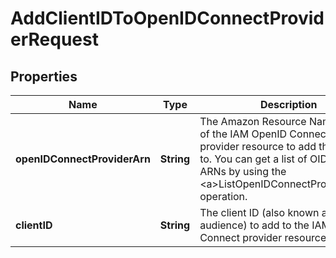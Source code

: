 

# AddClientIDToOpenIDConnectProviderRequest


## Properties

| Name | Type | Description | Notes |
|------------ | ------------- | ------------- | -------------|
|**openIDConnectProviderArn** | **String** | The Amazon Resource Name (ARN) of the IAM OpenID Connect (OIDC) provider resource to add the client ID to. You can get a list of OIDC provider ARNs by using the &lt;a&gt;ListOpenIDConnectProviders&lt;/a&gt; operation. |  |
|**clientID** | **String** | The client ID (also known as audience) to add to the IAM OpenID Connect provider resource. |  |



